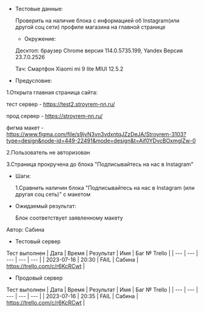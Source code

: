 * Тестовые данные:

	Проверить на наличие блока с информацией об Instagram(или другой соц сети) профиле магазина на главной странице
	
	* Окружение: 

	Десктоп: браузер Chrome версия 114.0.5735.199, Yandex Версия 23.7.0.2526
	
	Тач: Cмартфон Xiaomi mi 9 lite MIUI 12.5.2
 
* Предусловие:

 1.Открыта главная страница сайта:
 
 тест сервер - https://test2.stroyrem-nn.ru/
 
 прод сервер - https://stroyrem-nn.ru/
 
 фигма макет - https://www.figma.com/file/s9jvN3vn3vdxntqJZzDeJA/Stroyrem-3103?type=design&node-id=449-22491&mode=design&t=Aif0YDvcBOxmglZw-0
 
 2.Пользователь не авторизован
 
 3.Страница прокручена до блока "Подписывайтесь на нас в Instagram"
 
* Шаги:

  1.Сравнить наличин блока "Подписывайтесь на нас в Instagram (или другая соц сеть)" с макетом

* Ожидаемый результат:

   Блок соответствует заявленному макету


Автор: Сабина

* Тестовый сервер 

Тест выполнен
| Дата | Время | Результат | Имя | Баг № Trello |
| --- | --- | --- | --- | --- |
| 2023-07-16 | 20:30 | FAIL | Сабина |  https://trello.com/c/r6KcRCwt | 

* Продовый сервер

Тест выполнен
| Дата | Время | Результат | Имя | Баг № Trello |
| --- | --- | --- | --- | --- |
| 2023-07-16 | 20:35 | FAIL | Сабина |  https://trello.com/c/r6KcRCwt | 
